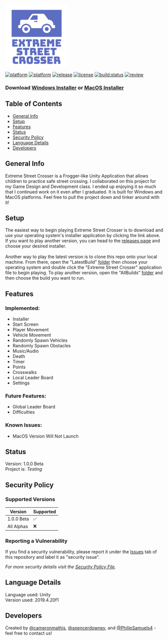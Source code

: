 ![logo](https://github.com/cameronmathis/ExtremeStreetCrosser/raw/main/Misc/LogoImages/Logo.png) </br>

[![platform](https://img.shields.io/badge/platform-Windows-lightgrey)](https://www.microsoft.com/en-us/windows/get-windows-10)
[![platform](https://img.shields.io/badge/platform-MacOS-lightgrey)](https://www.apple.com/macos)
[![release](https://img.shields.io/github/v/release/cameronmathis/ExtremeStreetCrosser)](https://github.com/cameronmathis/ExtremeStreetCrosser/releases)
[![license](https://img.shields.io/github/license/cameronmathis/ExtremeStreetCrosser)](LICENSE)
[![build:status](https://img.shields.io/badge/build-Passing-brightgreen)](https://github.com/cameronmathis/ExtremeStreetCrosser/tree/main/LatestBuild)
[![review](https://img.shields.io/badge/-Review-%236b81ef)](https://github.com/cameronmathis/ExtremeStreetCrosser/issues/new?assignees=&labels=review&template=review_template.md&title=)

### Download [Windows Installer](https://github.com/cameronmathis/ExtremeStreetCrosser/raw/main/Installers/ExtremeStreetCrosserWindowsInstaller.exe) or  [MacOS Installer](https://github.com/cameronmathis/ExtremeStreetCrosser/raw/dev-branch/Installers/ExtremeStreetCrosserMacOSInstaller.dmg)

## Table of Contents
* [General Info](#general-Info)
* [Setup](#Setup)
* [Features](#Features)
* [Status](#Status)
* [Security Policy](#Security-Policy)
* [Language Details](#Language-Details)
* [Developers](#Developers)

## General Info
Extreme Street Crosser is a Frogger-like Unity Application that allows children to practice safe street crossing. I collaborated on this project for my Game Design and Development class. I ended up enjoying it so much that I continued work on it even after I graduated. It is built for Windows and MacOS platforms. Feel free to pull the project down and tinker around with it!

## Setup
The easiest way to begin playing Extreme Street Crosser is to download and use your operating system's installer application by clicking the link above. If you want to play another version, you can head to the [releases page](https://github.com/cameronmathis/ExtremeStreetCrosser/releases) and choose your desired installer. </br> </br>
Another way to play the latest version is to clone this repo onto your local machine. From there, open the "LatestBuild" [folder](https://github.com/cameronmathis/ExtremeStreetCrosser/tree/main/LatestBuild) then choose your operating system and double click the "Extreme Street Crosser" application file to begin playing. To play another version, open the "AllBuilds" [folder](https://github.com/cameronmathis/ExtremeStreetCrosser/tree/main/AllBuilds) and then choose the build you want to run. <br/>

## Features
### Implemented:
* Installer
* Start Screen
* Player Movement
* Vehicle Movement
* Randomly Spawn Vehicles
* Randomly Spawn Obstacles
* Music/Audio
* Death
* Timer
* Points
* Crosswalks
* Local Leader Board
* Settings

### Future Features:
* Global Leader Board
* Difficulties

### Known Issues:
* MacOS Version Will Not Launch

## Status
Version: 1.0.0 Beta</br>
Project is: _Testing_

## Security Policy

### Supported Versions

| Version    | Supported          |
| -----------| ------------------ |
| 1.0.0 Beta | :white_check_mark: |
| All Alphas | :x:                |

### Reporting a Vulnerability

If you find a security vulnerability, please report it under the [Issues](https://github.com/cameronmathis/ExtremeStreetCrosser/issues/new?assignees=&labels=security+issue&template=security_issue.md&title=) tab of this repository and label it as "security issue". </br>

_For more security details visit the [Security Policy File](https://github.com/cameronmathis/ExtremeStreetCrosser/blob/main/SECURITY.md)._

## Language Details
Language used: Unity </br>
Version used: 2019.4.20f1

## Developers
Created by [@cameronmathis](https://github.com/cameronmathis/), [@spencerdowney](https://github.com/spencerdowney), and [@PhilipSamuels4](https://github.com/PhilipSamuels4) - feel free to contact us!
